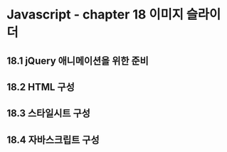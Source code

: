 # Javascript - chapter 18 이미지 슬라이더



## 18.1 jQuery 애니메이션을 위한 준비



## 18.2 HTML 구성



## 18.3 스타일시트 구성



## 18.4 자바스크립트 구성

